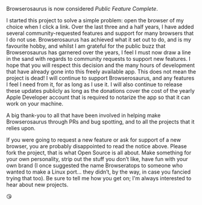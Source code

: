 Browserosaurus is now considered _Public Feature Complete_.

I started this project to solve a simple problem: open the browser of my choice
when I click a link. Over the last three and a half years, I have added several
community-requested features and support for many browsers that I do not use.
Browserosaurus has achieved what it set out to do, and is my favourite hobby,
and whilst I am grateful for the public buzz that Browserosaurus has garnered
over the years, I feel I must now draw a line in the sand with regards to
community requests to support new features. I hope that you will respect this
decision and the many hours of development that have already gone into this
freely available app. This does not mean the project is dead! I will continue to
support Browserosaurus, and any features I feel I need from it, for as long as I
use it. I will also continue to release these updates publicly as long as the
donations cover the cost of the yearly Apple Developer account that is required
to notarize the app so that it can work on your machine.

A big thank-you to all that have been involved in helping make Browserosaurus
through PRs and bug spotting, and to all the projects that it relies upon.

If you were going to request a new feature or ask for support of a new browser,
you are probably disappointed to read the notice above. Please fork the project,
that is what Open Source is all about. Make something for your own personality,
strip out the stuff you don’t like, have fun with your own brand (I once
suggested the name Browseratops to someone who wanted to make a Linux port… they
didn’t, by the way, in case you fancied trying that too). Be sure to tell me how
you get on; I'm always interested to hear about new projects.

😘
